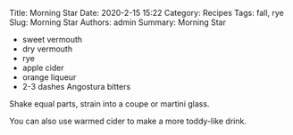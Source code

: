 Title: Morning Star
Date: 2020-2-15 15:22
Category: Recipes
Tags:  fall, rye
Slug: Morning Star
Authors: admin
Summary: Morning Star


* sweet vermouth
* dry vermouth
* rye
* apple cider
* orange liqueur
* 2-3 dashes Angostura bitters

Shake equal parts, strain into a coupe or martini glass.

You can also use warmed cider to make a more toddy-like drink.
